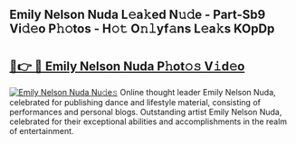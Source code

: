 ## Emily Nelson Nuda L𝚎a𝚔ed N𝚞𝚍e - Part-Sb9 Vi𝚍𝚎o P𝚑𝚘tos - H𝚘𝚝 O𝚗𝚕yf𝚊ns L𝚎a𝚔s KOpDp

# <h2><a href="http://kf4yi3.oniu.top/?m=Emily+Nelson+Nuda">🔗👉 🔴 Emily Nelson Nuda P𝚑ot𝚘𝚜 V𝚒d𝚎o</a></h2>

[![Emily Nelson Nuda Nu𝚍e𝚜](https://i.imgur.com/0qMVB7G.gif)](http://kf4yi3.oniu.top/?m=Emily+Nelson+Nuda)
Online thought leader Emily Nelson Nuda, celebrated for publishing dance and lifestyle material, consisting of performances and personal blogs. Outstanding artist Emily Nelson Nuda, celebrated for their exceptional abilities and accomplishments in the realm of entertainment.  
